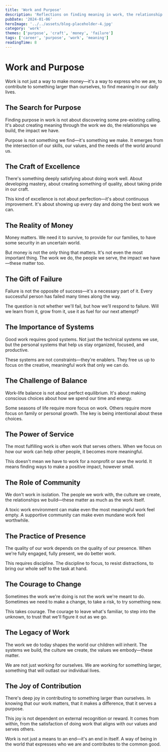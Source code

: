 ```yaml
---
title: 'Work and Purpose'
description: 'Reflections on finding meaning in work, the relationship between craft and purpose, and the challenge of building a fulfilling career.'
pubDate: '2024-01-06'
heroImage: '../../assets/blog-placeholder-4.jpg'
category: 'work'
themes: ['purpose', 'craft', 'money', 'failure']
tags: ['career', 'purpose', 'work', 'meaning']
readingTime: 8
---
```


# Work and Purpose

Work is not just a way to make money—it's a way to express who we are, to contribute to something larger than ourselves, to find meaning in our daily lives.

## The Search for Purpose

Finding purpose in work is not about discovering some pre-existing calling. It's about creating meaning through the work we do, the relationships we build, the impact we have.

Purpose is not something we find—it's something we make. It emerges from the intersection of our skills, our values, and the needs of the world around us.

## The Craft of Excellence

There's something deeply satisfying about doing work well. About developing mastery, about creating something of quality, about taking pride in our craft.

This kind of excellence is not about perfection—it's about continuous improvement. It's about showing up every day and doing the best work we can.

## The Reality of Money

Money matters. We need it to survive, to provide for our families, to have some security in an uncertain world.

But money is not the only thing that matters. It's not even the most important thing. The work we do, the people we serve, the impact we have—these matter too.

## The Gift of Failure

Failure is not the opposite of success—it's a necessary part of it. Every successful person has failed many times along the way.

The question is not whether we'll fail, but how we'll respond to failure. Will we learn from it, grow from it, use it as fuel for our next attempt?

## The Importance of Systems

Good work requires good systems. Not just the technical systems we use, but the personal systems that help us stay organized, focused, and productive.

These systems are not constraints—they're enablers. They free us up to focus on the creative, meaningful work that only we can do.

## The Challenge of Balance

Work-life balance is not about perfect equilibrium. It's about making conscious choices about how we spend our time and energy.

Some seasons of life require more focus on work. Others require more focus on family or personal growth. The key is being intentional about these choices.

## The Power of Service

The most fulfilling work is often work that serves others. When we focus on how our work can help other people, it becomes more meaningful.

This doesn't mean we have to work for a nonprofit or save the world. It means finding ways to make a positive impact, however small.

## The Role of Community

We don't work in isolation. The people we work with, the culture we create, the relationships we build—these matter as much as the work itself.

A toxic work environment can make even the most meaningful work feel empty. A supportive community can make even mundane work feel worthwhile.

## The Practice of Presence

The quality of our work depends on the quality of our presence. When we're fully engaged, fully present, we do better work.

This requires discipline. The discipline to focus, to resist distractions, to bring our whole self to the task at hand.

## The Courage to Change

Sometimes the work we're doing is not the work we're meant to do. Sometimes we need to make a change, to take a risk, to try something new.

This takes courage. The courage to leave what's familiar, to step into the unknown, to trust that we'll figure it out as we go.

## The Legacy of Work

The work we do today shapes the world our children will inherit. The systems we build, the culture we create, the values we embody—these matter.

We are not just working for ourselves. We are working for something larger, something that will outlast our individual lives.

## The Joy of Contribution

There's deep joy in contributing to something larger than ourselves. In knowing that our work matters, that it makes a difference, that it serves a purpose.

This joy is not dependent on external recognition or reward. It comes from within, from the satisfaction of doing work that aligns with our values and serves others.

Work is not just a means to an end—it's an end in itself. A way of being in the world that expresses who we are and contributes to the common good.

